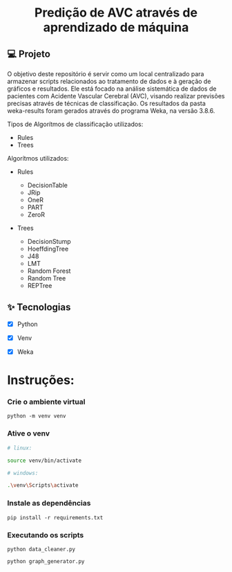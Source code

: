 <h1 align="center">
  Predição de AVC através de aprendizado de máquina
</h1>


## 💻 Projeto
O objetivo deste repositório é servir como um local centralizado para armazenar scripts relacionados ao tratamento de dados e à geração de gráficos e resultados. Ele está focado na análise sistemática de dados de pacientes com Acidente Vascular Cerebral (AVC), visando realizar previsões precisas através de técnicas de classificação. Os resultados da pasta weka-results foram gerados através do programa Weka, na versão 3.8.6.


Tipos de Algorítmos de classificação utilizados:

- Rules
- Trees

Algorítmos utilizados:

- Rules
    - DecisionTable
    - JRip
    - OneR
    - PART
    - ZeroR
  
- Trees
    - DecisionStump
    - HoeffdingTree
    - J48
    - LMT
    - Random Forest
    - Random Tree
    - REPTree

## ✨ Tecnologias

- [X] Python
- [X] Venv
- [X] Weka


# Instruções:

### Crie o ambiente virtual
```
python -m venv venv
```
### Ative o venv
```bash
# linux: 

source venv/bin/activate

# windows: 

.\venv\Scripts\activate

```

### Instale as dependências 
```
pip install -r requirements.txt
```

### Executando os scripts
```
python data_cleaner.py
```
```
python graph_generator.py
```

